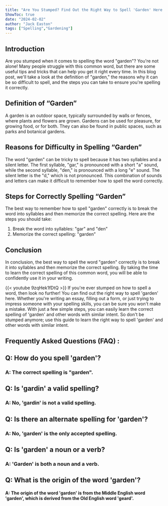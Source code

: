 ```yaml
---
title: "Are You Stumped? Find Out the Right Way to Spell 'Garden' Here!"
ShowToc: true 
date: "2024-02-02"
author: "Jack Easton" 
tags: ["Spelling","Gardening"]
---
```

## Introduction

Are you stumped when it comes to spelling the word "garden"? You're not alone! Many people struggle with this common word, but there are some useful tips and tricks that can help you get it right every time. In this blog post, we'll take a look at the definition of "garden," the reasons why it can be so difficult to spell, and the steps you can take to ensure you're spelling it correctly.

## Definition of “Garden”

A garden is an outdoor space, typically surrounded by walls or fences, where plants and flowers are grown. Gardens can be used for pleasure, for growing food, or for both. They can also be found in public spaces, such as parks and botanical gardens.

## Reasons for Difficulty in Spelling “Garden”

The word "garden" can be tricky to spell because it has two syllables and a silent letter. The first syllable, "gar," is pronounced with a short "a" sound, while the second syllable, "den," is pronounced with a long "e" sound. The silent letter is the "d," which is not pronounced. This combination of sounds and letters can make it difficult to remember how to spell the word correctly.

## Steps for Correctly Spelling “Garden”

The best way to remember how to spell "garden" correctly is to break the word into syllables and then memorize the correct spelling. Here are the steps you should take:

1. Break the word into syllables: "gar" and "den"
2. Memorize the correct spelling: "garden"

## Conclusion

In conclusion, the best way to spell the word "garden" correctly is to break it into syllables and then memorize the correct spelling. By taking the time to learn the correct spelling of this common word, you will be able to confidently use it in your writing.

{{< youtube 9zqHek1fDtQ >}} 
If you're ever stumped on how to spell a word, then look no further! You can find out the right way to spell 'garden' here. Whether you're writing an essay, filling out a form, or just trying to impress someone with your spelling skills, you can be sure you won't make a mistake. With just a few simple steps, you can easily learn the correct spelling of 'garden' and other words with similar intent. So don't be stumped anymore; use this guide to learn the right way to spell 'garden' and other words with similar intent.

## Frequently Asked Questions (FAQ) :
<h2>Q: How do you spell 'garden'?</h2>

<h3>A: The correct spelling is "garden".</h3>

<h2>Q: Is 'gardin' a valid spelling?</h2>

<h3>A: No, 'gardin' is not a valid spelling.</h3>

<h2>Q: Is there an alternate spelling for 'garden'?</h2>

<h3>A: No, 'garden' is the only accepted spelling.</h3>

<h2>Q: Is 'garden' a noun or a verb?</h2>

<h3>A: 'Garden' is both a noun and a verb.</h3>

<h2>Q: What is the origin of the word 'garden'?</h2>

<h4>A: The origin of the word 'garden' is from the Middle English word 'garden', which is derived from the Old English word 'geard'.</h4>





